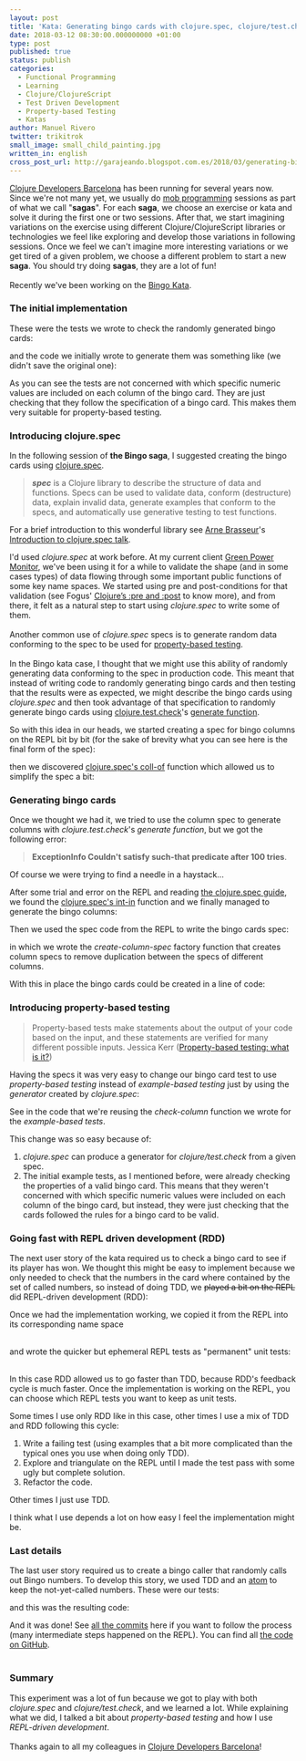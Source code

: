 ```yaml
---
layout: post
title: 'Kata: Generating bingo cards with clojure.spec, clojure/test.check, RDD and TDD'
date: 2018-03-12 08:30:00.000000000 +01:00
type: post
published: true
status: publish
categories:
  - Functional Programming
  - Learning
  - Clojure/ClojureScript
  - Test Driven Development
  - Property-based Testing
  - Katas
author: Manuel Rivero
twitter: trikitrok
small_image: small_child_painting.jpg
written_in: english
cross_post_url: http://garajeando.blogspot.com.es/2018/03/generating-bingo-cards-with-clojurespec.html
---
```

[Clojure Developers Barcelona](https://www.meetup.com/ClojureBCN/) has been running for several years now. Since we're not many yet, we usually do [mob programming](https://en.wikipedia.org/wiki/Mob_programming) sessions as part of what we call "**sagas**". For each **saga**, we choose an exercise or kata and solve it during the first one or two sessions. After that, we start imagining variations on the exercise using different Clojure/ClojureScript libraries or technologies we feel like exploring and develop those variations in following sessions. Once we feel we can't imagine more interesting variations or we get tired of a given problem, we choose a different problem to start a new **saga**. You should try doing **sagas**, they are a lot of fun!
<br><br>
Recently we've been working on the [Bingo Kata](https://agilekatas.co.uk/katas/Bingo-Kata).

### The initial implementation
These were the tests we wrote to check the randomly generated bingo cards:

<script src="https://gist.github.com/trikitrok/71fead3e9ae26c034592d26eb4543eea.js"></script>
and the code we initially wrote to generate them was something like (we didn't save the original one):
<script src="https://gist.github.com/trikitrok/b54cca91db243faec1e93dc9d25d2530.js"></script>
As you can see the tests are not concerned with which specific numeric values are included on each column of the bingo card. They are just checking that they follow the specification of a bingo card. This makes them very suitable for property-based testing.

### Introducing clojure.spec
In the following session of **the Bingo saga**, I suggested creating the bingo cards using [clojure.spec](https://clojure.org/about/spec).
> _**spec**_ is a Clojure library to describe the structure of data and functions. Specs can be used to validate data, conform (destructure) data, explain invalid data, generate examples that conform to the specs, and automatically use generative testing to test functions.

For a brief introduction to this wonderful library see [Arne Brasseur](https://twitter.com/plexus)'s [Introduction to clojure.spec talk](https://www.youtube.com/watch?v=-MeOPF94LhI).

I'd used _clojure.spec_ at work before. At my current client [Green Power Monitor](http://www.greenpowermonitor.com/), we've been using it for a while to validate the shape (and in some cases types) of data flowing through some important public functions of some key name spaces. We started using pre and post-conditions for that validation (see Fogus' [Clojure’s :pre and :post](http://blog.fogus.me/2009/12/21/clojures-pre-and-post/) to know more), and from there, it felt as a natural step to start using _clojure.spec_ to write some of them.
<br><br>
Another common use of _clojure.spec_ specs is to generate random data conforming to the spec to be used for [property-based testing](https://hypothesis.works/articles/what-is-property-based-testing/).
<br><br>
In the Bingo kata case, I thought that we might use this ability of randomly generating data conforming to the spec in production code. This meant that instead of writing code to randomly generating bingo cards and then testing that the results were as expected, we might describe the bingo cards using _clojure.spec_ and then took advantage of that specification to randomly generate bingo cards using [clojure.test.check](https://github.com/clojure/test.check)'s [generate function](https://clojure.github.io/test.check/clojure.test.check.generators.html#var-generate).

So with this idea in our heads, we started creating a spec for bingo columns on the REPL bit by bit (for the sake of brevity what you can see here is the final form of the spec):

<script src="https://gist.github.com/trikitrok/b5f3c1fad97c87486de040e02a5f81c1.js"></script>
then we discovered [clojure.spec's coll-of](https://clojuredocs.org/clojure.spec.alpha/coll-of) function which allowed us to simplify the spec a bit:

<script src="https://gist.github.com/trikitrok/a56215018d6d3e8568ae176daaba6cc3.js"></script>

### Generating bingo cards

Once we thought we had it, we tried to use the column spec to generate columns with _clojure.test.check_'s _generate function_, but we got the following error: 
> **ExceptionInfo Couldn't satisfy such-that predicate after 100 tries**.

Of course we were trying to find a needle in a haystack... 

After some trial and error on the REPL and reading [the clojure.spec guide](https://clojure.org/guides/spec), we found the [clojure.spec's int-in](https://clojuredocs.org/clojure.spec.alpha/int-in) function and we finally managed to generate the bingo columns:

<script src="https://gist.github.com/trikitrok/70f5ed78fd48d001836382ec91db289b.js"></script>
Then we used the spec code from the REPL to write the bingo cards spec:

<script src="https://gist.github.com/trikitrok/d076c0bc5d68b1fdcbea4a99cd147b63.js"></script>
in which we wrote the _create-column-spec_ factory function that creates column specs to remove duplication between the specs of different columns.

With this in place the bingo cards could be created in a line of code:

<script src="https://gist.github.com/trikitrok/54cce3ba289ac15a63508e7cf83054ad.js"></script>

### Introducing property-based testing
> Property-based tests make statements about the output of your code based on the input, and these statements are verified for many different possible inputs. 
> Jessica Kerr ([Property-based testing: what is it?](http://blog.jessitron.com/2013/04/property-based-testing-what-is-it.html))

Having the specs it was very easy to change our bingo card test to use _property-based testing_ instead of _example-based testing_ just by using the _generator_ created by _clojure.spec_:

<script src="https://gist.github.com/trikitrok/79e55460d3cd3e6e305c463324fef415.js"></script>
See in the code that we're reusing the _check-column_ function we wrote for the _example-based tests_.

This change was so easy because of:

1. _clojure.spec_ can produce a generator for _clojure/test.check_ from a given spec.
2. The initial example tests, as I mentioned before, were already checking the properties of a valid bingo card. This means that they weren't concerned with which specific numeric values were included on each column of the bingo card, but instead, they were just checking that the cards followed the rules for a bingo card to be valid.


### Going fast with REPL driven development (RDD)
The next user story of the kata required us to check a bingo card to see if its player has won. We thought this might be easy to implement because we only needed to check that the numbers in the card where contained by the set of called numbers, so instead of doing TDD, we ~~played a bit on the REPL~~ did REPL-driven development (RDD):

<script src="https://gist.github.com/trikitrok/d26e5826959302bf6eb91d8c211bc0c0.js"></script>
Once we had the implementation working, we copied it from the REPL into its corresponding name space 
<br><br>
<script src="https://gist.github.com/trikitrok/915e7a3b54ae606d3c6bf23c20b6c64a.js"></script>
and wrote the quicker but ephemeral REPL tests as "permanent" unit tests:
<br><br>
<script src="https://gist.github.com/trikitrok/054f77643d9aa3d5e9c1bcea47fa4a99.js"></script>
In this case RDD allowed us to go faster than TDD, because RDD's feedback cycle is much faster. Once the implementation is working on the REPL, you can choose which REPL tests you want to keep as unit tests. 

Some times I use only RDD like in this case, other times I use a mix of TDD and RDD following this cycle:

1. Write a failing test (using examples that a bit more complicated than the typical ones you use when doing only TDD).
2. Explore and triangulate on the REPL until I made the test pass with some ugly but complete solution.
3. Refactor the code.

Other times I just use TDD. 

I think what I use depends a lot on how easy I feel the implementation might be.


### Last details
The last user story required us to create a bingo caller that randomly calls out Bingo numbers. To develop this story, we used TDD and an [atom](https://clojure.org/reference/atoms) to keep the not-yet-called numbers. These were our tests:

<script src="https://gist.github.com/trikitrok/ddcddaaf2f21912c7dff475908746a64.js"></script>
and this was the resulting code:

<script src="https://gist.github.com/trikitrok/de9d634f4d6864f7bfde86768324ace9.js"></script>
And it was done! See [all the commits](https://github.com/trikitrok/bingo-kata-clojure/commits/master) here if you want to follow the process (many intermediate steps happened on the REPL). You can find all [the code on GitHub](https://github.com/trikitrok/bingo-kata-clojure).
<br><br>

### Summary
This experiment was a lot of fun because we got to play with both _clojure.spec_ and _clojure/test.check_, and we learned a lot. While explaining what we did, I talked a bit about _property-based testing_ and how I use _REPL-driven development_.
<br><br>
Thanks again to all my colleagues in [Clojure Developers Barcelona](https://www.meetup.com/ClojureBCN/)!